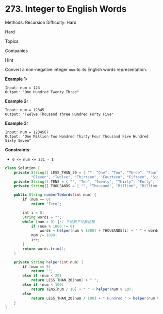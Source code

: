 # 273. Integer to English Words

Methods: Recursion
Difficulty: Hard

Hard

Topics

Companies

Hint

Convert a non-negative integer `num` to its English words representation.

**Example 1:**

```
Input: num = 123
Output: "One Hundred Twenty Three"

```

**Example 2:**

```
Input: num = 12345
Output: "Twelve Thousand Three Hundred Forty Five"

```

**Example 3:**

```
Input: num = 1234567
Output: "One Million Two Hundred Thirty Four Thousand Five Hundred Sixty Seven"

```

**Constraints:**

- `0 <= num <= 231 - 1`

```java
class Solution {
    private String[] LESS_THAN_20 = { "", "One", "Two", "Three", "Four", "Five", "Six", "Seven", "Eight", "Nine", "Ten",
            "Eleven", "Twelve", "Thirteen", "Fourteen", "Fifteen", "Sixteen", "Seventeen", "Eighteen", "Nineteen" };
    private String[] TENS = { "", "Ten", "Twenty", "Thirty", "Forty", "Fifty", "Sixty", "Seventy", "Eighty", "Ninety" };
    private String[] THOUSANDS = { "", "Thousand", "Million", "Billion" };

    public String numberToWords(int num) {
        if (num == 0)
            return "Zero";

        int i = 0;
        String words = "";
        while (num > 0) {// 三位數三位數處理
            if (num % 1000 != 0)
                words = helper(num % 1000) + THOUSANDS[i] + " " + words;
            num /= 1000;
            i++;
        }
        return words.trim();
    }

    private String helper(int num) {
        if (num == 0)
            return "";
        else if (num < 20)
            return LESS_THAN_20[num] + " ";
        else if (num < 100)
            return TENS[num / 10] + " " + helper(num % 10);
        else 
            return LESS_THAN_20[num / 100] + " Hundred " + helper(num % 100);
    }
}
```